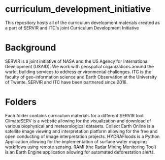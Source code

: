 # curriculum_development_initiative
This repository hosts all of the curriculum development materials created as a part of SERVIR and ITC's joint Curriculum Development Initiative

# Background 
SERVIR is a joint initiative of NASA and the US Agency for International Development (USAID). We work with geospatial organizations around the world, building services to address environmental challenges. ITC is the faculty of geo-information science and Earth Observation at the University of Twente. SERVIR and ITC have been partnered since 2018. 

# Folders 
Each folder contains curriculum materials for a different SERVIR tool. ClimateSERV is a website allowing for the visualization and download of various biophysical and meteorological datasets. Collect Earth Online is a satellite image viewing and interpretation platform allowing for the free and open conducting of image interpretation projects. HYDRAFloods is a Python Application allowing for the implementation of surface water mapping workflows using remote sensing. RAMI (the Radar Mining Monitoring Tool) is an Earth Engine application allowing for automated deforestation alerts. 
